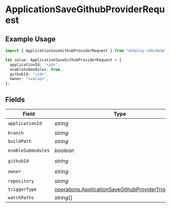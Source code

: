 # ApplicationSaveGithubProviderRequest

## Example Usage

```typescript
import { ApplicationSaveGithubProviderRequest } from "dokploy-sdk/models/operations";

let value: ApplicationSaveGithubProviderRequest = {
  applicationId: "<id>",
  enableSubmodules: true,
  githubId: "<id>",
  owner: "<value>",
};
```

## Fields

| Field                                                                                                                      | Type                                                                                                                       | Required                                                                                                                   | Description                                                                                                                |
| -------------------------------------------------------------------------------------------------------------------------- | -------------------------------------------------------------------------------------------------------------------------- | -------------------------------------------------------------------------------------------------------------------------- | -------------------------------------------------------------------------------------------------------------------------- |
| `applicationId`                                                                                                            | *string*                                                                                                                   | :heavy_check_mark:                                                                                                         | N/A                                                                                                                        |
| `branch`                                                                                                                   | *string*                                                                                                                   | :heavy_minus_sign:                                                                                                         | N/A                                                                                                                        |
| `buildPath`                                                                                                                | *string*                                                                                                                   | :heavy_minus_sign:                                                                                                         | N/A                                                                                                                        |
| `enableSubmodules`                                                                                                         | *boolean*                                                                                                                  | :heavy_check_mark:                                                                                                         | N/A                                                                                                                        |
| `githubId`                                                                                                                 | *string*                                                                                                                   | :heavy_check_mark:                                                                                                         | N/A                                                                                                                        |
| `owner`                                                                                                                    | *string*                                                                                                                   | :heavy_check_mark:                                                                                                         | N/A                                                                                                                        |
| `repository`                                                                                                               | *string*                                                                                                                   | :heavy_minus_sign:                                                                                                         | N/A                                                                                                                        |
| `triggerType`                                                                                                              | [operations.ApplicationSaveGithubProviderTriggerType](../../models/operations/applicationsavegithubprovidertriggertype.md) | :heavy_minus_sign:                                                                                                         | N/A                                                                                                                        |
| `watchPaths`                                                                                                               | *string*[]                                                                                                                 | :heavy_minus_sign:                                                                                                         | N/A                                                                                                                        |